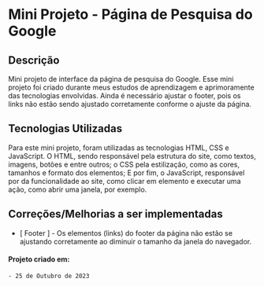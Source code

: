 # Mini Projeto - Página de Pesquisa do Google 

## Descrição
Mini projeto de interface da página de pesquisa do Google.
Esse mini projeto foi criado durante meus estudos de aprendizagem e aprimoramente das tecnologias envolvidas. Ainda é necessário ajustar o footer, pois os links não estão sendo ajustado corretamente conforme o ajuste da página.

## Tecnologias Utilizadas
Para este mini projeto, foram utilizadas as tecnologias HTML, CSS e JavaScript. O HTML, sendo responsável pela estrutura do site, como textos, imagens, botões e entre outros; o CSS pela estilização, como as cores, tamanhos e formato dos elementos;
E por fim, o JavaScript, responsável por da funcionalidade ao site, como clicar em elemento e executar uma ação, como abrir uma janela, por exemplo.

## Correções/Melhorias a ser implementadas
  
- [ Footer ] - Os elementos (links) do footer da página não estão se ajustando corretamente ao diminuir o tamanho da janela do navegador.

#### Projeto criado em:
    - 25 de Outubro de 2023